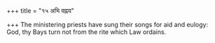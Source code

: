 +++
title = "१५ अभि वह्नय"

+++
The ministering priests have sung their songs for aid and eulogy:  
     God, thy Bays turn not from the rite which Law ordains.
